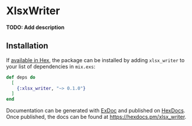 # XlsxWriter

**TODO: Add description**

## Installation

If [available in Hex](https://hex.pm/docs/publish), the package can be installed
by adding `xlsx_writer` to your list of dependencies in `mix.exs`:

```elixir
def deps do
  [
    {:xlsx_writer, "~> 0.1.0"}
  ]
end
```

Documentation can be generated with [ExDoc](https://github.com/elixir-lang/ex_doc)
and published on [HexDocs](https://hexdocs.pm). Once published, the docs can
be found at <https://hexdocs.pm/xlsx_writer>.

